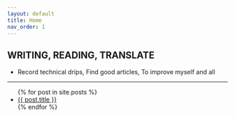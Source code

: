 ```yaml
---
layout: default
title: Home
nav_order: 1
---
```


## WRITING, READING, TRANSLATE

- Record technical drips, Find good articles, To improve myself and all 

----

<ul>
  {% for post in site.posts %}
    <li>
      <a href="{{ post.url }}">{{ post.title }}</a>
    </li>
  {% endfor %}
</ul>